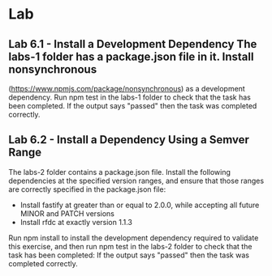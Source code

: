 # Lab

## Lab 6.1 - Install a Development Dependency The labs-1 folder has a package.json file in it. Install nonsynchronous

(https://www.npmjs.com/package/nonsynchronous) as a development dependency. Run npm test in the labs-1 folder to check that the task has been completed.
If the output says "passed" then the task was completed correctly.

## Lab 6.2 - Install a Dependency Using a Semver Range

The labs-2 folder contains a package.json file.
Install the following dependencies at the specified version ranges, and ensure that those ranges are correctly specified in the package.json file:

- Install fastify at greater than or equal to 2.0.0, while accepting all future MINOR and PATCH versions
- Install rfdc at exactly version 1.1.3

Run npm install to install the development dependency required to validate this exercise,
and then run npm test in the labs-2 folder to check that the task has been completed:
If the output says "passed" then the task was completed correctly.
